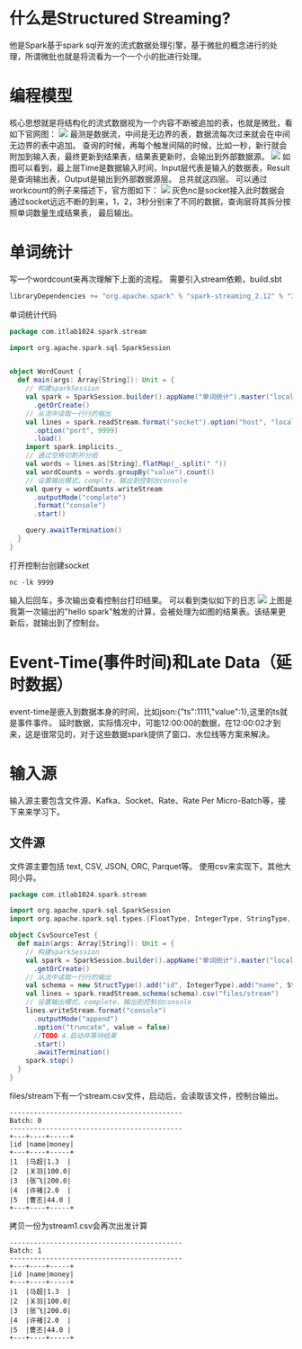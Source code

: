# 什么是Structured Streaming?
他是Spark基于spark sql开发的流式数据处理引擎，基于微批的概念进行的处理，所谓微批也就是将流看为一个一个小的批进行处理。
# 编程模型
核心思想就是将结构化的流式数据视为一个内容不断被追加的表，也就是微批，看如下官网图：
![](https://itlab1024-1256529903.cos.ap-beijing.myqcloud.com/202210251425741.png)
最测是数据流，中间是无边界的表，数据流每次过来就会在中间无边界的表中追加。
查询的时候，再每个触发间隔的时候，比如一秒，新行就会附加到输入表，最终更新到结果表，结果表更新时，会输出到外部数据源。
![](https://itlab1024-1256529903.cos.ap-beijing.myqcloud.com/202210251429013.png)
如图可以看到，最上层Time是数据输入时间，Input层代表是输入的数据表，Result是查询输出表，Output是输出到外部数据源层。
总共就这四层。
可以通过workcount的例子来描述下，官方图如下：
![](https://itlab1024-1256529903.cos.ap-beijing.myqcloud.com/202210251432829.png)
灰色nc是socket接入此时数据会通过socket远远不断的到来，1，2，3秒分别来了不同的数据，查询层将其拆分按照单词数量生成结果表，
最后输出。
# 单词统计
写一个wordcount来再次理解下上面的流程。
需要引入stream依赖，build.sbt
```sbt
libraryDependencies += "org.apache.spark" % "spark-streaming_2.12" % "3.3.0"
```
单词统计代码
```scala
package com.itlab1024.spark.stream

import org.apache.spark.sql.SparkSession


object WordCount {
  def main(args: Array[String]): Unit = {
    // 构建sparkSession
    val spark = SparkSession.builder().appName("单词统计").master("local[*]")
      .getOrCreate()
    // 从流中读取一行行的输出
    val lines = spark.readStream.format("socket").option("host", "localhost")
      .option("port", 9999)
      .load()
    import spark.implicits._
    // 通过空格切割并分组
    val words = lines.as[String].flatMap(_.split(" "))
    val wordCounts = words.groupBy("value").count()
    // 设置输出模式，complte，输出到控制台console
    val query = wordCounts.writeStream
      .outputMode("complete")
      .format("console")
      .start()

    query.awaitTermination()
  }
}

```
打开控制台创建socket
```shell
nc -lk 9999
```
输入后回车，多次输出查看控制台打印结果。
可以看到类似如下的日志
![](https://itlab1024-1256529903.cos.ap-beijing.myqcloud.com/202210251457209.png)
上图是我第一次输出的"hello spark"触发的计算，会被处理为如图的结果表。该结果更新后，就输出到了控制台。
# Event-Time(事件时间)和Late Data（延时数据）
event-time是嵌入到数据本身的时间，比如json:{"ts":1111,"value":1},这里的ts就是事件事件。
延时数据，实际情况中，可能12:00:00的数据，在12:00:02才到来，这是很常见的，对于这些数据spark提供了窗口、水位线等方案来解决。
# 输入源
输入源主要包含文件源、Kafka、Socket、Rate、Rate Per Micro-Batch等，接下来来学习下。
## 文件源
文件源主要包括 text, CSV, JSON, ORC, Parquet等。
使用csv来实现下。其他大同小异。
```scala
package com.itlab1024.spark.stream

import org.apache.spark.sql.SparkSession
import org.apache.spark.sql.types.{FloatType, IntegerType, StringType, StructType}

object CsvSourceTest {
  def main(args: Array[String]): Unit = {
    // 构建sparkSession
    val spark = SparkSession.builder().appName("单词统计").master("local[1]")
      .getOrCreate()
    // 从流中读取一行行的输出
    val schema = new StructType().add("id", IntegerType).add("name", StringType).add("money", FloatType)
    val lines = spark.readStream.schema(schema).csv("files/stream")
    // 设置输出模式，complete，输出到控制台console
    lines.writeStream.format("console")
      .outputMode("append")
      .option("truncate", value = false)
      //TODO 4.启动并等待结果
      .start()
      .awaitTermination()
    spark.stop()
  }
}
```
files/stream下有一个stream.csv文件，启动后，会读取该文件，控制台输出。
```shell
-------------------------------------------
Batch: 0
-------------------------------------------
+---+----+-----+
|id |name|money|
+---+----+-----+
|1  |马超|1.3  |
|2  |关羽|100.0|
|3  |张飞|200.0|
|4  |许褚|2.0  |
|5  |曹丕|44.0 |
+---+----+-----+
```
拷贝一份为stream1.csv会再次出发计算
```shell
-------------------------------------------
Batch: 1
-------------------------------------------
+---+----+-----+
|id |name|money|
+---+----+-----+
|1  |马超|1.3  |
|2  |关羽|100.0|
|3  |张飞|200.0|
|4  |许褚|2.0  |
|5  |曹丕|44.0 |
+---+----+-----+
```
